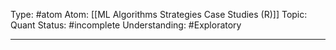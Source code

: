 Type: #atom 
Atom: [[ML Algorithms Strategies Case Studies (R)]]
Topic: Quant 
Status: #incomplete 
Understanding: #Exploratory 

----

